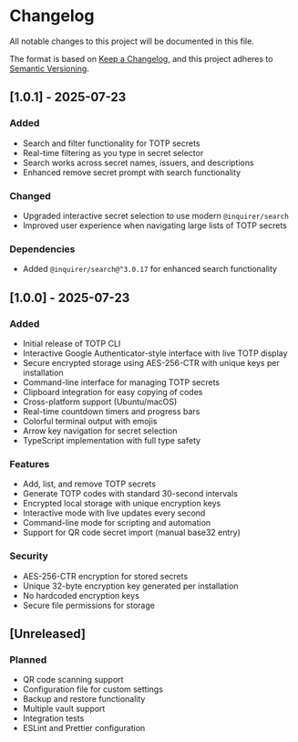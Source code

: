 # Changelog

All notable changes to this project will be documented in this file.

The format is based on [Keep a Changelog](https://keepachangelog.com/en/1.0.0/),
and this project adheres to [Semantic Versioning](https://semver.org/spec/v2.0.0.html).

## [1.0.1] - 2025-07-23

### Added
- Search and filter functionality for TOTP secrets
- Real-time filtering as you type in secret selector
- Search works across secret names, issuers, and descriptions
- Enhanced remove secret prompt with search functionality

### Changed
- Upgraded interactive secret selection to use modern `@inquirer/search`
- Improved user experience when navigating large lists of TOTP secrets

### Dependencies
- Added `@inquirer/search@^3.0.17` for enhanced search functionality

## [1.0.0] - 2025-07-23

### Added
- Initial release of TOTP CLI
- Interactive Google Authenticator-style interface with live TOTP display
- Secure encrypted storage using AES-256-CTR with unique keys per installation
- Command-line interface for managing TOTP secrets
- Clipboard integration for easy copying of codes
- Cross-platform support (Ubuntu/macOS)
- Real-time countdown timers and progress bars
- Colorful terminal output with emojis
- Arrow key navigation for secret selection
- TypeScript implementation with full type safety

### Features
- Add, list, and remove TOTP secrets
- Generate TOTP codes with standard 30-second intervals
- Encrypted local storage with unique encryption keys
- Interactive mode with live updates every second
- Command-line mode for scripting and automation
- Support for QR code secret import (manual base32 entry)

### Security
- AES-256-CTR encryption for stored secrets
- Unique 32-byte encryption key generated per installation
- No hardcoded encryption keys
- Secure file permissions for storage

## [Unreleased]

### Planned
- QR code scanning support
- Configuration file for custom settings
- Backup and restore functionality
- Multiple vault support
- Integration tests
- ESLint and Prettier configuration
